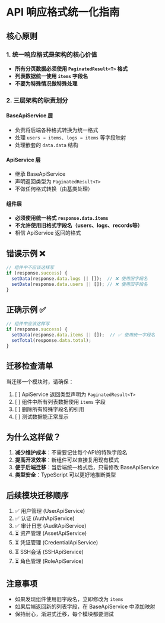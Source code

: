 # API 响应格式统一化指南

## 核心原则

### 1. 统一响应格式是架构的核心价值
- **所有分页数据必须使用 `PaginatedResult<T>` 格式**
- **列表数据统一使用 `items` 字段名**
- **不要为特殊情况做特殊处理**

### 2. 三层架构的职责划分

#### BaseApiService 层
- 负责将后端各种格式转换为统一格式
- 处理 `users → items`、`logs → items` 等字段映射
- 处理嵌套的 `data.data` 结构

#### ApiService 层
- 继承 BaseApiService
- 声明返回类型为 `PaginatedResult<T>`
- 不做任何格式转换（由基类处理）

#### 组件层
- **必须使用统一格式 `response.data.items`**
- **不允许使用旧格式字段名（users、logs、records等）**
- 相信 ApiService 返回的格式

## 错误示例 ❌

```typescript
// 组件中不应该这样写
if (response.success) {
  setData(response.data.logs || []);  // ❌ 使用旧字段名
  setData(response.data.users || []); // ❌ 使用旧字段名
}
```

## 正确示例 ✅

```typescript
// 组件中应该这样写
if (response.success) {
  setData(response.data.items || []);  // ✅ 使用统一字段名
  setTotal(response.data.total);
}
```

## 迁移检查清单

当迁移一个模块时，请确保：

1. [ ] ApiService 返回类型声明为 `PaginatedResult<T>`
2. [ ] 组件中所有列表数据使用 `items` 字段
3. [ ] 删除所有特殊字段名的引用
4. [ ] 测试数据能正常显示

## 为什么这样做？

1. **减少维护成本**：不需要记住每个API的特殊字段名
2. **提高开发效率**：新组件可以直接复用现有模式
3. **便于后端迁移**：当后端统一格式后，只需修改 BaseApiService
4. **类型安全**：TypeScript 可以更好地推断类型

## 后续模块迁移顺序

1. ✅ 用户管理 (UserApiService)
2. ✅ 认证 (AuthApiService)
3. ✅ 审计日志 (AuditApiService)
4. ⏳ 资产管理 (AssetApiService)
5. ⏳ 凭证管理 (CredentialApiService)
6. ⏳ SSH会话 (SSHApiService)
7. ⏳ 角色管理 (RoleApiService)

## 注意事项

- 如果发现组件使用旧字段名，立即修改为 `items`
- 如果后端返回新的列表字段，在 BaseApiService 中添加映射
- 保持耐心，渐进式迁移，每个模块都要测试